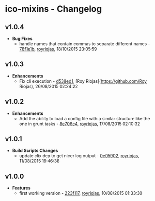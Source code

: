 
# ico-mixins - Changelog
## v1.0.4
- **Bug Fixes**
  - handle names that contain commas to separate different names - [78f1e1b]( https://github.com/royriojas/ico-mixins/commit/78f1e1b ), [royriojas](https://github.com/royriojas), 18/10/2015 23:05:59

    
## v1.0.3
- **Enhancements**
  - Fix cli execution - [d538ed1]( https://github.com/royriojas/ico-mixins/commit/d538ed1 ), [Roy Riojas](https://github.com/Roy Riojas), 26/08/2015 02:24:22

    
## v1.0.2
- **Enhancements**
  - Add the ability to load a config file with a similar structure like the one in grunt tasks - [8e706c4]( https://github.com/royriojas/ico-mixins/commit/8e706c4 ), [royriojas](https://github.com/royriojas), 17/08/2015 02:10:32

    
## v1.0.1
- **Build Scripts Changes**
  - update clix dep to get nicer log output - [0e05902]( https://github.com/royriojas/ico-mixins/commit/0e05902 ), [royriojas](https://github.com/royriojas), 11/08/2015 19:46:38

    
## v1.0.0
- **Features**
  - first working version - [223f117]( https://github.com/royriojas/ico-mixins/commit/223f117 ), [royriojas](https://github.com/royriojas), 10/08/2015 01:33:30

    
